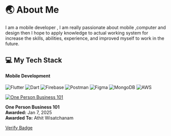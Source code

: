 # 🌏 About Me
I am a mobile developer , I am really passionate about mobile ,computer and design then I hope to apply knowledge to actual working system for increase the skills, abilities, experience, and improved myself to work in the future.

## 💻 My Tech Stack
#### Mobile Development
![Flutter](https://img.shields.io/badge/Flutter-02569B?style=for-the-badge&logo=flutter&logoColor=white)
![Dart](https://img.shields.io/badge/Dart-0175C2?style=for-the-badge&logo=dart&logoColor=white)
![Firebase](https://img.shields.io/badge/firebase-ffca28?style=for-the-badge&logo=firebase&logoColor=black)
![Postman](https://img.shields.io/badge/Postman-FF6C37?style=for-the-badge&logo=Postman&logoColor=white)
![Figma](https://img.shields.io/badge/Figma-F24E1E?style=for-the-badge&logo=figma&logoColor=white)
![MongoDB](https://img.shields.io/badge/MongoDB-4EA94B?style=for-the-badge&logo=mongodb&logoColor=white)
![AWS](https://img.shields.io/badge/Amazon_AWS-232F3E?style=for-the-badge&logo=amazon-aws&logoColor=white)

[![One Person Business 101](https://media.badgr.com/uploads/badges/assertion-axzWdacRR8uCOLjNfu3ngw.png?versionId=FN01daV_X8mxdXlwISJHU1LD1g9H2eah)](https://api.badgr.io/public/assertions/axzWdacRR8uCOLjNfu3ngw?identity__email=athitwis.dev%40gmail.com)

**One Person Business 101**  
**Awarded:** Jan 7, 2025  
**Awarded To:** Athit Wisatchanam  

[Verify Badge](https://api.badgr.io/public/assertions/axzWdacRR8uCOLjNfu3ngw?identity__email=athitwis.dev@gmail.com)
